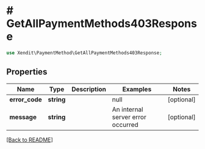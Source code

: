 # # GetAllPaymentMethods403Response


```php
use Xendit\PaymentMethod\GetAllPaymentMethods403Response;
```

## Properties

Name | Type | Description | Examples | Notes
------------ | ------------- | ------------- | ------------- | ------------- 
**error_code** | **string** |  | null |  [optional]
**message** | **string** |  | An internal server error occurred |  [optional]

[[Back to README]](../../README.md)
